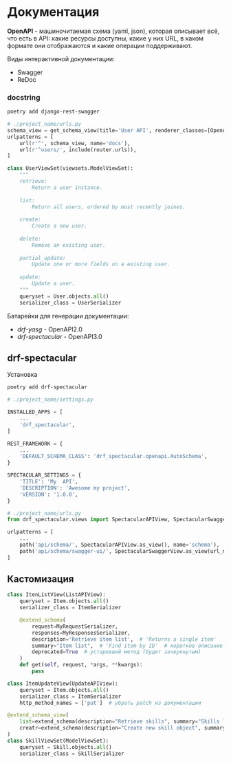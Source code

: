 # Документация

**OpenAPI** - машиночитаемая схема (yaml, json), которая описывает всё, что есть в API: какие ресурсы доступны, какие у них URL, в каком формате они отображаются и какие операции поддерживают.

Виды интерактивной документации:
* Swagger
* ReDoc


### docstring

```sh
poetry add django-rest-swagger
```

```python
# ./project_name/urls.py
schema_view = get_schema_view(title='User API', renderer_classes=[OpenApiRenderer, SwaggerUIRenderer])
urlpatterns = [
    url(r'^', schema_view, name='docs'),
    url(r'^users/', include(router.urls)),
]
```

```python
class UserViewSet(viewsets.ModelViewSet):
    """
    retrieve:
        Return a user instance.
    
    list:
        Return all users, ordered by most recently joines.
    
    create:
        Create a new user.
    
    delete:
        Remove an existing user.
    
    partial_update:
        Update one or more fields on a existing user.
    
    update:
        Update a user.
    """
    queryset = User.objects.all()
    serializer_class = UserSerializer
```

Батарейки для генерации документации:
* *drf-yasg* - OpenAPI2.0
* *drf-spectacular* - OpenAPI3.0


## drf-spectacular

Установка
```sh
poetry add drf-spectacular
```

```python
# ./project_name/settings.py

INSTALLED_APPS = [
    ...
    'drf_spectacular',
]

REST_FRAMEWORK = {
    ...
    'DEFAULT_SCHEMA_CLASS': 'drf_spectacular.openapi.AutoSchema',
}

SPECTACULAR_SETTINGS = {
    'TITLE': 'My  API',
    'DESCRIPTION': 'Awesome my project',
    'VERSION': '1.0.0',
}
```

```python
# ./project_name/urls.py
from drf_spectacular.views import SpectacularAPIView, SpectacularSwaggerView, SpectacularRedocView

urlpatterns = [
    ...
    path('api/schema/', SpectacularAPIView.as_view(), name='schema'),  # YAML
    path('api/schema/swagger-ui/', SpectacularSwaggerView.as_view(url_name='schema')),
]
```

## Кастомизация

```python
class ItenListView(ListAPIView):
    queryset = Item.objects.all()
    serializer_class = ItemSerializer

    @extend_schema(
        request=MyRequestSerializer,
        responses=MyResponsesSerializer,
        description='Retrieve item list',  # 'Returns a single item'
        summary="Item list",  # 'Find item by ID'  # короткое описание
        deprecated=True  # устаревший метод (будет зачеркнутым)
    )
    def get(self, request, *args, **kwargs):
        pass

class ItemUpdateView(UpdateAPIView):
    queryset = Item.objects.all()
    serializer_class = ItemSerializer
    http_method_names = ['put']  # убрать patch из документации
```

```python
@extend_schema_view(
    list=extend_schema(description="Retrieve skills", summary="Skills list"),
    creatr=extend_schema(description="Create new skill object", summary="Create skill")
)
class SkillViewSet(ModelViewSet):
    queryset = Skill.objects.all()
    serializer_class = SkillSerializer
```
